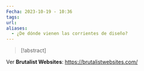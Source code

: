```yaml
---
Fecha: 2023-10-19 - 10:36
tags: 
url: 
aliases:
  - ¿De dónde vienen las corrientes de diseño?
---
```




> [!abstract]



Ver **Brutalist Websites**: https://brutalistwebsites.com/